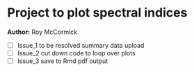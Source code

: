 # Project to plot spectral indices

**Author:** Roy McCormick

- [ ] Issue_1 to be resolved summary data upload
- [ ] Issue_2 cut down code to loop over plots
- [ ] Issue_3 save to Rmd pdf output 
